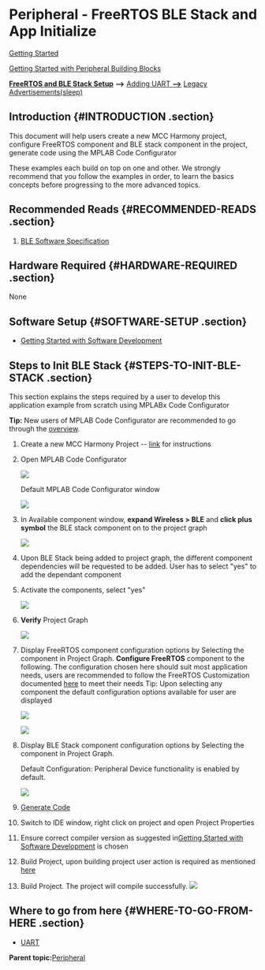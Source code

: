 # **Peripheral - FreeRTOS BLE Stack and App Initialize**

[Getting Started](https://onlinedocs.microchip.com/pr/GUID-A5330D3A-9F51-4A26-B71D-8503A493DF9C-en-US-2/index.html?GUID-17DABF04-E5D8-4201-A746-2FC244450A19)

[Getting Started with Peripheral Building Blocks](https://onlinedocs.microchip.com/pr/GUID-A5330D3A-9F51-4A26-B71D-8503A493DF9C-en-US-2/index.html?GUID-B3B46369-F5B4-401B-8405-658BE34988F4)

[**FreeRTOS and BLE Stack Setup**](#GUID-AB1A02BF-4F9B-4058-90D9-02BFB3136682) **--\>** [Adding UART **--\>**](https://onlinedocs.microchip.com/pr/GUID-A5330D3A-9F51-4A26-B71D-8503A493DF9C-en-US-2/index.html?GUID-E1A0E9CA-311E-4F53-9C27-160173609975) [Legacy Advertisements\(sleep\)](https://onlinedocs.microchip.com/pr/GUID-A5330D3A-9F51-4A26-B71D-8503A493DF9C-en-US-2/index.html?GUID-820CEA03-90AE-484F-87C9-9CF2CE652702)

## Introduction {#INTRODUCTION .section}

This document will help users create a new MCC Harmony project, configure FreeRTOS component and BLE stack component in the project, generate code using the MPLAB Code Configurator

These examples each build on top on one and other. We strongly recommend that you follow the examples in order, to learn the basics concepts before progressing to the more advanced topics.

## Recommended Reads {#RECOMMENDED-READS .section}

1.  [BLE Software Specification](https://onlinedocs.microchip.com/pr/GUID-C5EAF60E-9124-427C-A0F1-F2DBE662EA92-en-US-2/index.html?GUID-222749FE-01C5-43B6-A5C7-CD82B3FC7F5F)


## Hardware Required {#HARDWARE-REQUIRED .section}

None

## Software Setup {#SOFTWARE-SETUP .section}

-   [Getting Started with Software Development](https://onlinedocs.microchip.com/pr/GUID-A5330D3A-9F51-4A26-B71D-8503A493DF9C-en-US-2/index.html?GUID-2AD37FE2-1915-4E34-9A05-79E3810726D7)


## Steps to Init BLE Stack {#STEPS-TO-INIT-BLE-STACK .section}

This section explains the steps required by a user to develop this application example from scratch using MPLABx Code Configurator

**Tip:** New users of MPLAB Code Configurator are recommended to go through the [overview](https://onlinedocs.microchip.com/pr/GUID-1F7007B8-9A46-4D03-AEED-650357BA760D-en-US-6/index.html?GUID-B5D058F5-1D0B-4720-8649-ACE5C0EEE2C0).

1.  Create a new MCC Harmony Project -- [link](https://onlinedocs.microchip.com/pr/GUID-A5330D3A-9F51-4A26-B71D-8503A493DF9C-en-US-2/index.html?GUID-B86E8493-D00D-46EF-8624-D412342147F0) for instructions

2.  Open MPLAB Code Configurator

    ![](media/GUID-6CDA8C98-9729-4155-AAE0-328DC72575AF-low.png)

    Default MPLAB Code Configurator window

    ![](media/GUID-843B5E55-F952-404F-B2CE-BF3C910D9759-low.png)

3.  In Available component window, **expand Wireless \> BLE** and **click plus symbol** the BLE stack component on to the project graph

    ![](media/GUID-F6B2EF19-063B-4DE7-9C0F-BC2812C8A0EB-low.png)

4.  Upon BLE Stack being added to project graph, the different component dependencies will be requested to be added. User has to select "yes" to add the dependant component

5.  Activate the components, select "yes"

    ![](media/GUID-E3C9F9E5-56D0-4584-A647-2E4FBEAB4270-low.png)

6.  **Verify** Project Graph

    ![](media/GUID-39F0881D-2C4B-4B61-83F3-09217C1A4B6E-low.png)

7.  Display FreeRTOS component configuration options by Selecting the component in Project Graph. **Configure FreeRTOS** component to the following. The configuration chosen here should suit most application needs, users are recommended to follow the FreeRTOS Customization documented [here](https://www.freertos.org/a00110.html) to meet their needs Tip: Upon selecting any component the default configuration options available for user are displayed

    ![](media/GUID-3C3991D5-F4C0-4B20-891C-D2B064B8CBD4-low.png "")

    ![](media/GUID-CCBDAE5C-0D37-4B2F-8EA9-54CEF1D25CEC-low.png "")

8.  Display BLE Stack component configuration options by Selecting the component in Project Graph.

    Default Configuration: Peripheral Device functionality is enabled by default.

    ![](media/GUID-0A55D1A3-4BFA-495F-BD48-13B8CA0CC920-low.png)

9.  [Generate Code](https://onlinedocs.microchip.com/pr/GUID-A5330D3A-9F51-4A26-B71D-8503A493DF9C-en-US-2/index.html?GUID-9C28F407-4879-4174-9963-2CF34161398E)

10. Switch to IDE window, right click on project and open Project Properties

11. Ensure correct compiler version as suggested in[Getting Started with Software Development](https://onlinedocs.microchip.com/pr/GUID-A5330D3A-9F51-4A26-B71D-8503A493DF9C-en-US-2/index.html?GUID-2AD37FE2-1915-4E34-9A05-79E3810726D7) is chosen

12. Build Project, upon building project user action is required as mentioned [here](https://onlinedocs.microchip.com/pr/GUID-A5330D3A-9F51-4A26-B71D-8503A493DF9C-en-US-2/index.html?GUID-99583057-8B1A-42F2-84E8-CFC7717FA5D1)

13. Build Project. The project will compile successfully. ![](media/GUID-A2C78CB7-D2B1-4440-AE3B-9837780EC09D-low.png)


## Where to go from here {#WHERE-TO-GO-FROM-HERE .section}

-   [UART](https://onlinedocs.microchip.com/pr/GUID-A5330D3A-9F51-4A26-B71D-8503A493DF9C-en-US-2/index.html?GUID-E1A0E9CA-311E-4F53-9C27-160173609975)


**Parent topic:**[Peripheral](https://onlinedocs.microchip.com/pr/GUID-A5330D3A-9F51-4A26-B71D-8503A493DF9C-en-US-2/index.html?GUID-B3B46369-F5B4-401B-8405-658BE34988F4)

